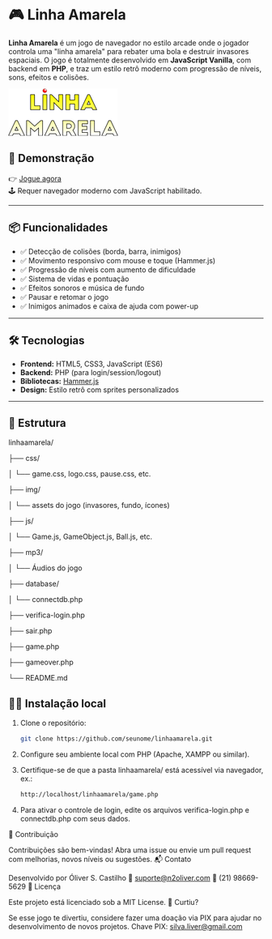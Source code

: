 # 🎮 Linha Amarela

**Linha Amarela** é um jogo de navegador no estilo arcade onde o jogador controla uma "linha amarela" para rebater uma bola e destruir invasores espaciais. O jogo é totalmente desenvolvido em **JavaScript Vanilla**, com backend em **PHP**, e traz um estilo retrô moderno com progressão de níveis, sons, efeitos e colisões.

![screenshot](./img/logo-linhaamarela.png)

## 🚀 Demonstração

👉 [Jogue agora](https://n2oliver.com/jogos/linhaamarela/)  
🕹️ Requer navegador moderno com JavaScript habilitado.

---

## 📦 Funcionalidades

- ✅ Detecção de colisões (borda, barra, inimigos)
- ✅ Movimento responsivo com mouse e toque (Hammer.js)
- ✅ Progressão de níveis com aumento de dificuldade
- ✅ Sistema de vidas e pontuação
- ✅ Efeitos sonoros e música de fundo
- ✅ Pausar e retomar o jogo
- ✅ Inimigos animados e caixa de ajuda com power-up

---

## 🛠️ Tecnologias

- **Frontend:** HTML5, CSS3, JavaScript (ES6)
- **Backend:** PHP (para login/session/logout)
- **Bibliotecas:** [Hammer.js](https://hammerjs.github.io/)
- **Design:** Estilo retrô com sprites personalizados

---

## 📁 Estrutura

linhaamarela/

├── css/

│ └── game.css, logo.css, pause.css, etc.

├── img/

│ └── assets do jogo (invasores, fundo, ícones)

├── js/

│ └── Game.js, GameObject.js, Ball.js, etc.

├── mp3/

│ └── Áudios do jogo

├── database/

│ └── connectdb.php

├── verifica-login.php

├── sair.php

├── game.php

├── gameover.php

└── README.md

## 🧑‍💻 Instalação local

1. Clone o repositório:
   ```bash
   git clone https://github.com/seunome/linhaamarela.git

2. Configure seu ambiente local com PHP (Apache, XAMPP ou similar).

3. Certifique-se de que a pasta linhaamarela/ está acessível via navegador, ex.:
   ```bash
   http://localhost/linhaamarela/game.php

4. Para ativar o controle de login, edite os arquivos verifica-login.php e connectdb.php com seus dados.

🤝 Contribuição

Contribuições são bem-vindas! Abra uma issue ou envie um pull request com melhorias, novos níveis ou sugestões.
📬 Contato

Desenvolvido por Óliver S. Castilho
📧 suporte@n2oliver.com
📱 (21) 98669-5629
📝 Licença

Este projeto está licenciado sob a MIT License.
💛 Curtiu?

Se esse jogo te divertiu, considere fazer uma doação via PIX para ajudar no desenvolvimento de novos projetos.
Chave PIX: silva.liver@gmail.com
